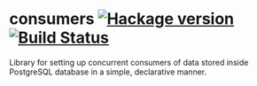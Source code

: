 # consumers [![Hackage version](https://img.shields.io/hackage/v/consumers.svg?label=Hackage)](https://hackage.haskell.org/package/consumers) [![Build Status](https://secure.travis-ci.org/scrive/consumers.svg?branch=master)](http://travis-ci.org/scrive/consumers)

Library for setting up concurrent consumers of data stored inside
PostgreSQL database in a simple, declarative manner.
